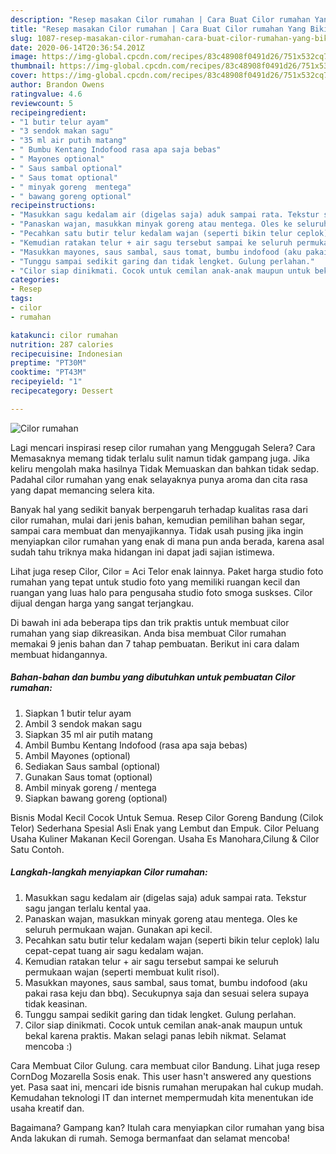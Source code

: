 ```yaml
---
description: "Resep masakan Cilor rumahan | Cara Buat Cilor rumahan Yang Bikin Ngiler"
title: "Resep masakan Cilor rumahan | Cara Buat Cilor rumahan Yang Bikin Ngiler"
slug: 1087-resep-masakan-cilor-rumahan-cara-buat-cilor-rumahan-yang-bikin-ngiler
date: 2020-06-14T20:36:54.201Z
image: https://img-global.cpcdn.com/recipes/83c48908f0491d26/751x532cq70/cilor-rumahan-foto-resep-utama.jpg
thumbnail: https://img-global.cpcdn.com/recipes/83c48908f0491d26/751x532cq70/cilor-rumahan-foto-resep-utama.jpg
cover: https://img-global.cpcdn.com/recipes/83c48908f0491d26/751x532cq70/cilor-rumahan-foto-resep-utama.jpg
author: Brandon Owens
ratingvalue: 4.6
reviewcount: 5
recipeingredient:
- "1 butir telur ayam"
- "3 sendok makan sagu"
- "35 ml air putih matang"
- " Bumbu Kentang Indofood rasa apa saja bebas"
- " Mayones optional"
- " Saus sambal optional"
- " Saus tomat optional"
- " minyak goreng  mentega"
- " bawang goreng optional"
recipeinstructions:
- "Masukkan sagu kedalam air (digelas saja) aduk sampai rata. Tekstur sagu jangan terlalu kental yaa."
- "Panaskan wajan, masukkan minyak goreng atau mentega. Oles ke seluruh permukaan wajan. Gunakan api kecil."
- "Pecahkan satu butir telur kedalam wajan (seperti bikin telur ceplok) lalu cepat-cepat tuang air sagu kedalam wajan."
- "Kemudian ratakan telur + air sagu tersebut sampai ke seluruh permukaan wajan (seperti membuat kulit risol)."
- "Masukkan mayones, saus sambal, saus tomat, bumbu indofood (aku pakai rasa keju dan bbq). Secukupnya saja dan sesuai selera supaya tidak keasinan."
- "Tunggu sampai sedikit garing dan tidak lengket. Gulung perlahan."
- "Cilor siap dinikmati. Cocok untuk cemilan anak-anak maupun untuk bekal karena praktis. Makan selagi panas lebih nikmat. Selamat mencoba :)"
categories:
- Resep
tags:
- cilor
- rumahan

katakunci: cilor rumahan 
nutrition: 287 calories
recipecuisine: Indonesian
preptime: "PT30M"
cooktime: "PT43M"
recipeyield: "1"
recipecategory: Dessert

---
```



![Cilor rumahan](https://img-global.cpcdn.com/recipes/83c48908f0491d26/751x532cq70/cilor-rumahan-foto-resep-utama.jpg)

Lagi mencari inspirasi resep cilor rumahan yang Menggugah Selera? Cara Memasaknya memang tidak terlalu sulit namun tidak gampang juga. Jika keliru mengolah maka hasilnya Tidak Memuaskan dan bahkan tidak sedap. Padahal cilor rumahan yang enak selayaknya punya aroma dan cita rasa yang dapat memancing selera kita.

Banyak hal yang sedikit banyak berpengaruh terhadap kualitas rasa dari cilor rumahan, mulai dari jenis bahan, kemudian pemilihan bahan segar, sampai cara membuat dan menyajikannya. Tidak usah pusing jika ingin menyiapkan cilor rumahan yang enak di mana pun anda berada, karena asal sudah tahu triknya maka hidangan ini dapat jadi sajian istimewa.

Lihat juga resep Cilor, Cilor = Aci Telor enak lainnya. Paket harga studio foto rumahan yang tepat untuk studio foto yang memiliki ruangan kecil dan ruangan yang luas halo para pengusaha studio foto smoga suskses. Cilor dijual dengan harga yang sangat terjangkau.


Di bawah ini ada beberapa tips dan trik praktis untuk membuat cilor rumahan yang siap dikreasikan. Anda bisa membuat Cilor rumahan memakai 9 jenis bahan dan 7 tahap pembuatan. Berikut ini cara dalam membuat hidangannya.

<!--inarticleads1-->

##### Bahan-bahan dan bumbu yang dibutuhkan untuk pembuatan Cilor rumahan:

1. Siapkan 1 butir telur ayam
1. Ambil 3 sendok makan sagu
1. Siapkan 35 ml air putih matang
1. Ambil  Bumbu Kentang Indofood (rasa apa saja bebas)
1. Ambil  Mayones (optional)
1. Sediakan  Saus sambal (optional)
1. Gunakan  Saus tomat (optional)
1. Ambil  minyak goreng / mentega
1. Siapkan  bawang goreng (optional)


Bisnis Modal Kecil Cocok Untuk Semua. Resep Cilor Goreng Bandung (Cilok Telor) Sederhana Spesial Asli Enak yang Lembut dan Empuk. Cilor Peluang Usaha Kuliner Makanan Kecil Gorengan. Usaha Es Manohara,Cilung &amp; Cilor Satu Contoh. 

<!--inarticleads2-->

##### Langkah-langkah menyiapkan Cilor rumahan:

1. Masukkan sagu kedalam air (digelas saja) aduk sampai rata. Tekstur sagu jangan terlalu kental yaa.
1. Panaskan wajan, masukkan minyak goreng atau mentega. Oles ke seluruh permukaan wajan. Gunakan api kecil.
1. Pecahkan satu butir telur kedalam wajan (seperti bikin telur ceplok) lalu cepat-cepat tuang air sagu kedalam wajan.
1. Kemudian ratakan telur + air sagu tersebut sampai ke seluruh permukaan wajan (seperti membuat kulit risol).
1. Masukkan mayones, saus sambal, saus tomat, bumbu indofood (aku pakai rasa keju dan bbq). Secukupnya saja dan sesuai selera supaya tidak keasinan.
1. Tunggu sampai sedikit garing dan tidak lengket. Gulung perlahan.
1. Cilor siap dinikmati. Cocok untuk cemilan anak-anak maupun untuk bekal karena praktis. Makan selagi panas lebih nikmat. Selamat mencoba :)


Cara Membuat Cilor Gulung. cara membuat cilor Bandung. Lihat juga resep CornDog Mozarella Sosis enak. This user hasn&#39;t answered any questions yet. Pasa saat ini, mencari ide bisnis rumahan merupakan hal cukup mudah. Kemudahan teknologi IT dan internet mempermudah kita menentukan ide usaha kreatif dan. 

Bagaimana? Gampang kan? Itulah cara menyiapkan cilor rumahan yang bisa Anda lakukan di rumah. Semoga bermanfaat dan selamat mencoba!

